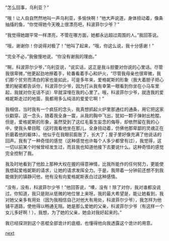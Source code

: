 
“怎么回事，乌利亚？”

“哦！让人自自然然地叫一声乌利亚，多愉快啊！”他大声说道，身体扭动着，像条抽搐的鱼，“你觉得她今天晚上很漂亮吧，科波菲尔少爷？”

“我觉得她跟平常一样漂亮，不管在哪方面，她都永远超过周围的人。”我回答说。

“哦，谢谢你！你说得对极了！”他叫了起来，“哦，你这么说，我十分感谢！”

“完全不必，”我傲慢地说，“你没有谢我的理由。”

“啊，科波菲尔少爷，”乌利亚说，“说实话，这正是我斗胆要对你说的心里话。尽管我很卑微，”他更起劲地擦着手，轮番看着手心和炉火，“尽管我母亲也很卑微，我们那个贫穷而清白的家也是如此，可是多年来，爱格妮斯的形象（我大着胆子把心里的秘密都告诉你，科波菲尔少爷，因为打从我有幸第一眼看到你坐在小马车里起，我就对你无话不谈）早就深埋在我的心里了。哦，科波菲尔少爷，就连我的爱格妮斯走过的地面，我都用多么纯洁的爱爱它啊！”

我相信，当时我有一个疯狂的念头，我真想抓起火炉里那通红的通条，用它把这家伙戳穿。这一念头，随着我全身一震，从我的胸中飞出，犹如一颗子弹射出枪膛。但是，爱格妮斯的形象，虽然受到了这红毛畜生妄念的侮辱，却依然留在我的心中，使我头晕目眩（这时我看他坐在那儿，全身扭动着，仿佛他那卑鄙的灵魂正在折磨着他的躯体）。他似乎在我眼前膨胀了，长大了；屋子里好像充满了他说话的回声。我有了一种奇怪的感觉（这种感觉也许每个人多少都曾有过），我觉得，这一切以前某个时候曾经发生过，而且我也知道他接下去要说什么。这种奇怪的感觉完全控制了我。

我及时地看到了他脸上那种大权在握的得意神情，比我所能作的任何努力，更能使我想起爱格妮斯的请求，让她的请求发挥全力。于是，我带着一分钟前还想不到我能做到的镇静问他，他有没有向爱格妮斯表白过这种感情。

“没有，没有，科波菲尔少爷！”他回答说，“噢，没有！除了对你，我对谁都没说过。你知道，我只是刚从低微的地位冒上来呀。我的最大希望是，能让她看到，我对她父亲多有用处（因为我相信自己对他大有用处，科波菲尔少爷），我怎样为他铺平道路，使他得以畅通无阻。她是那么爱她的父亲，科波菲尔少爷（有这样一个女儿多好啊！），我想，为了她的父亲，她会对我好起来的。”

我已经探测到这个恶棍全部诡计的底细，也懂得他向我透露这个诡计的用意。

[next](page343)